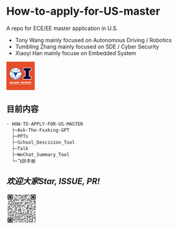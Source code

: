 # How-to-apply-for-US-master
A repo for ECE/EE master application in U.S. 
- Tony Wang mainly focused on Autonomous Driving / Robotics
- Tumbling Zhang mainly focused on SDE / Cyber Security
- Xiaoyi Han mainly focuse on Embedded System





<img src="zjui.png" alt="zjui" style="zoom:33%;" />

## 目前内容
```
- HOW-TO-APPLY-FOR-US-MASTER
  ├─Ask-The-Fxxking-GPT
  ├─PPTs
  ├─School_Descision_Tool
  ├─Talk
  ├─WeChat_Summary_Tool
  └─飞跃手册
```


## ***欢迎大家Star, ISSUE, PR!***

<img src="qrcode.png" alt="qrcode for repo" style="zoom:20%;" />
